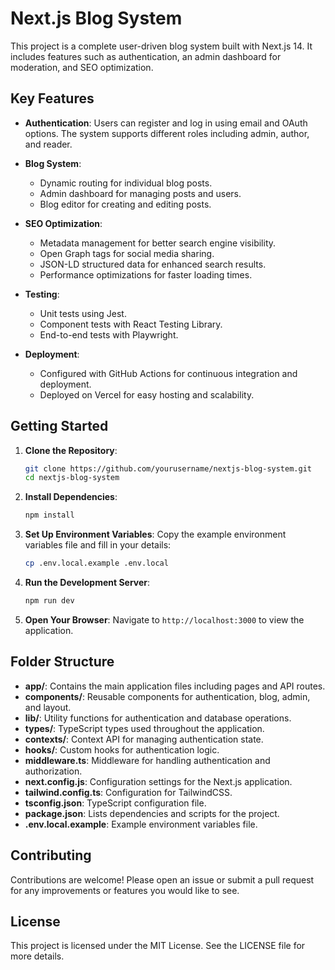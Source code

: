 # Next.js Blog System

This project is a complete user-driven blog system built with Next.js 14. It includes features such as authentication, an admin dashboard for moderation, and SEO optimization.

## Key Features

- **Authentication**: Users can register and log in using email and OAuth options. The system supports different roles including admin, author, and reader.
  
- **Blog System**: 
  - Dynamic routing for individual blog posts.
  - Admin dashboard for managing posts and users.
  - Blog editor for creating and editing posts.

- **SEO Optimization**: 
  - Metadata management for better search engine visibility.
  - Open Graph tags for social media sharing.
  - JSON-LD structured data for enhanced search results.
  - Performance optimizations for faster loading times.

- **Testing**: 
  - Unit tests using Jest.
  - Component tests with React Testing Library.
  - End-to-end tests with Playwright.

- **Deployment**: 
  - Configured with GitHub Actions for continuous integration and deployment.
  - Deployed on Vercel for easy hosting and scalability.

## Getting Started

1. **Clone the Repository**:
   ```bash
   git clone https://github.com/yourusername/nextjs-blog-system.git
   cd nextjs-blog-system
   ```

2. **Install Dependencies**:
   ```bash
   npm install
   ```

3. **Set Up Environment Variables**:
   Copy the example environment variables file and fill in your details:
   ```bash
   cp .env.local.example .env.local
   ```

4. **Run the Development Server**:
   ```bash
   npm run dev
   ```

5. **Open Your Browser**:
   Navigate to `http://localhost:3000` to view the application.

## Folder Structure

- **app/**: Contains the main application files including pages and API routes.
- **components/**: Reusable components for authentication, blog, admin, and layout.
- **lib/**: Utility functions for authentication and database operations.
- **types/**: TypeScript types used throughout the application.
- **contexts/**: Context API for managing authentication state.
- **hooks/**: Custom hooks for authentication logic.
- **middleware.ts**: Middleware for handling authentication and authorization.
- **next.config.js**: Configuration settings for the Next.js application.
- **tailwind.config.ts**: Configuration for TailwindCSS.
- **tsconfig.json**: TypeScript configuration file.
- **package.json**: Lists dependencies and scripts for the project.
- **.env.local.example**: Example environment variables file.

## Contributing

Contributions are welcome! Please open an issue or submit a pull request for any improvements or features you would like to see.

## License

This project is licensed under the MIT License. See the LICENSE file for more details.